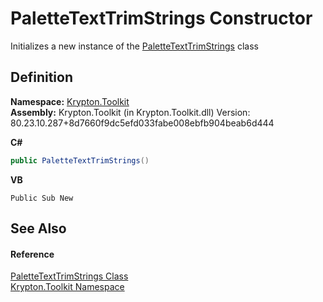 # PaletteTextTrimStrings Constructor


Initializes a new instance of the <a href="f55e3845-4340-a602-aa48-4ab4c67bbb05.md">PaletteTextTrimStrings</a> class



## Definition
**Namespace:** <a href="79d2eac2-21f4-54ff-7552-b20c33c30600.md">Krypton.Toolkit</a>  
**Assembly:** Krypton.Toolkit (in Krypton.Toolkit.dll) Version: 80.23.10.287+8d7660f9dc5efd033fabe008ebfb904beab6d444

**C#**
``` C#
public PaletteTextTrimStrings()
```
**VB**
``` VB
Public Sub New
```



## See Also


#### Reference
<a href="f55e3845-4340-a602-aa48-4ab4c67bbb05.md">PaletteTextTrimStrings Class</a>  
<a href="79d2eac2-21f4-54ff-7552-b20c33c30600.md">Krypton.Toolkit Namespace</a>  
